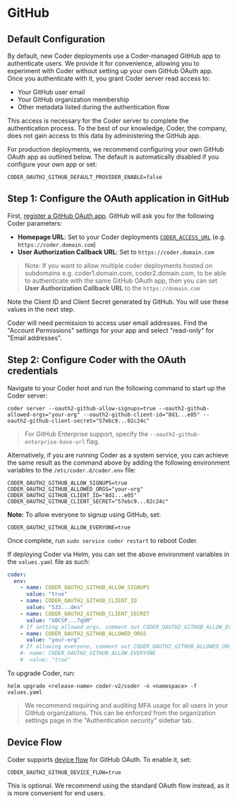 # GitHub

## Default Configuration

By default, new Coder deployments use a Coder-managed GitHub app to authenticate
users. We provide it for convenience, allowing you to experiment with Coder
without setting up your own GitHub OAuth app. Once you authenticate with it, you
grant Coder server read access to:

- Your GitHub user email
- Your GitHub organization membership
- Other metadata listed during the authentication flow

This access is necessary for the Coder server to complete the authentication
process. To the best of our knowledge, Coder, the company, does not gain access
to this data by administering the GitHub app.

For production deployments, we recommend configuring your own GitHub OAuth app
as outlined below. The default is automatically disabled if you configure your
own app or set:

```env
CODER_OAUTH2_GITHUB_DEFAULT_PROVIDER_ENABLE=false
```

## Step 1: Configure the OAuth application in GitHub

First,
[register a GitHub OAuth app](https://developer.github.com/apps/building-oauth-apps/creating-an-oauth-app/).
GitHub will ask you for the following Coder parameters:

- **Homepage URL**: Set to your Coder deployments
  [`CODER_ACCESS_URL`](../../reference/cli/server.md#--access-url) (e.g.
  `https://coder.domain.com`)
- **User Authorization Callback URL**: Set to `https://coder.domain.com`

> Note: If you want to allow multiple coder deployments hosted on subdomains
> e.g. coder1.domain.com, coder2.domain.com, to be able to authenticate with the
> same GitHub OAuth app, then you can set **User Authorization Callback URL** to
> the `https://domain.com`

Note the Client ID and Client Secret generated by GitHub. You will use these
values in the next step.

Coder will need permission to access user email addresses. Find the "Account
Permissions" settings for your app and select "read-only" for "Email addresses".

## Step 2: Configure Coder with the OAuth credentials

Navigate to your Coder host and run the following command to start up the Coder
server:

```shell
coder server --oauth2-github-allow-signups=true --oauth2-github-allowed-orgs="your-org" --oauth2-github-client-id="8d1...e05" --oauth2-github-client-secret="57ebc9...02c24c"
```

> For GitHub Enterprise support, specify the
> `--oauth2-github-enterprise-base-url` flag.

Alternatively, if you are running Coder as a system service, you can achieve the
same result as the command above by adding the following environment variables
to the `/etc/coder.d/coder.env` file:

```env
CODER_OAUTH2_GITHUB_ALLOW_SIGNUPS=true
CODER_OAUTH2_GITHUB_ALLOWED_ORGS="your-org"
CODER_OAUTH2_GITHUB_CLIENT_ID="8d1...e05"
CODER_OAUTH2_GITHUB_CLIENT_SECRET="57ebc9...02c24c"
```

**Note:** To allow everyone to signup using GitHub, set:

```env
CODER_OAUTH2_GITHUB_ALLOW_EVERYONE=true
```

Once complete, run `sudo service coder restart` to reboot Coder.

If deploying Coder via Helm, you can set the above environment variables in the
`values.yaml` file as such:

```yaml
coder:
  env:
    - name: CODER_OAUTH2_GITHUB_ALLOW_SIGNUPS
      value: "true"
    - name: CODER_OAUTH2_GITHUB_CLIENT_ID
      value: "533...des"
    - name: CODER_OAUTH2_GITHUB_CLIENT_SECRET
      value: "G0CSP...7qSM"
    # If setting allowed orgs, comment out CODER_OAUTH2_GITHUB_ALLOW_EVERYONE and its value
    - name: CODER_OAUTH2_GITHUB_ALLOWED_ORGS
      value: "your-org"
    # If allowing everyone, comment out CODER_OAUTH2_GITHUB_ALLOWED_ORGS and it's value
    #- name: CODER_OAUTH2_GITHUB_ALLOW_EVERYONE
    #  value: "true"
```

To upgrade Coder, run:

```shell
helm upgrade <release-name> coder-v2/coder -n <namespace> -f values.yaml
```

> We recommend requiring and auditing MFA usage for all users in your GitHub
> organizations. This can be enforced from the organization settings page in the
> "Authentication security" sidebar tab.

## Device Flow

Coder supports
[device flow](https://docs.github.com/en/apps/oauth-apps/building-oauth-apps/authorizing-oauth-apps#device-flow)
for GitHub OAuth. To enable it, set:

```env
CODER_OAUTH2_GITHUB_DEVICE_FLOW=true
```

This is optional. We recommend using the standard OAuth flow instead, as it is
more convenient for end users.
